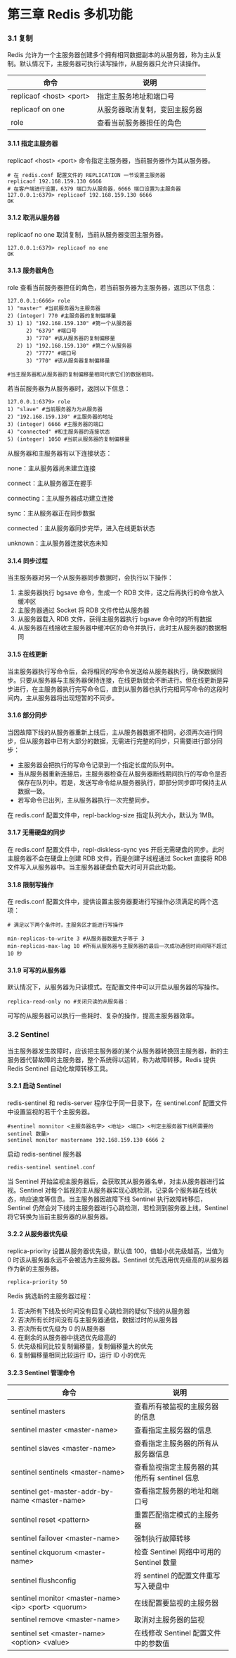# 第三章 Redis 多机功能

### 3.1 复制

Redis 允许为一个主服务器创建多个拥有相同数据副本的从服务器，称为主从复制。默认情况下，主服务器可执行读写操作，从服务器只允许只读操作。

| 命令                      | 说明                           |
| ------------------------- | ------------------------------ |
| replicaof \<host> \<port> | 指定主服务地址和端口号         |
| replicaof on one          | 从服务器取消复制，变回主服务器 |
| role                      | 查看当前服务器担任的角色       |

#### 3.1.1 指定主服务器

replicaof \<host> \<port> 命令指定主服务器，当前服务器作为其从服务器。

```redis
# 在 redis.conf 配置文件的 REPLICATION 一节设置主服务器
replicaof 192.168.159.130 6666
# 在客户端进行设置，6379 端口为从服务器，6666 端口设置为主服务器
127.0.0.1:6379> replicaof 192.168.159.130 6666
OK
```

#### 3.1.2 取消从服务器

replicaof no one 取消复制，当前从服务器变回主服务器。

```redis
127.0.0.1:6379> replicaof no one
OK
```
#### 3.1.3 服务器角色

role 查看当前服务器担任的角色，若当前服务器为主服务器，返回以下信息：

```redis
127.0.0.1:6666> role
1) "master" #当前服务器为主服务器
2) (integer) 770 #主服务器的复制偏移量
3) 1) 1) "192.168.159.130" #第一个从服务器
      2) "6379" #端口号
      3) "770" #该从服务器的复制偏移量
   2) 1) "192.168.159.130" #第二个从服务器
      2) "7777" #端口号
      3) "770" #该从服务器复制偏移量
      
#当主服务器和从服务器的复制偏移量相同代表它们的数据相同。
```

若当前服务器为从服务器时，返回以下信息：

```redis
127.0.0.1:6379> role
1) "slave" #当前服务器为为从服务器
2) "192.168.159.130" #主服务器的地址
3) (integer) 6666 #主服务器的端口
4) "connected" #和主服务器的连接状态
5) (integer) 1050 #当前从服务器的复制偏移量
```

从服务器和主服务器有以下连接状态：

none：主从服务器尚未建立连接

connect：主从服务器正在握手

connecting：主从服务器成功建立连接

sync：主从服务器正在同步数据

connected：主从服务器同步完毕，进入在线更新状态

unknown：主从服务器连接状态未知

#### 3.1.4 同步过程

当主服务器对另一个从服务器同步数据时，会执行以下操作：

1. 主服务器执行 bgsave 命令，生成一个 RDB 文件，这之后再执行的命令放入缓冲区
2. 主服务器通过 Socket 将 RDB 文件传给从服务器
3. 从服务器载入 RDB 文件，获得主服务器执行 bgsave 命令时的所有数据
4. 从服务器在线接收主服务器中缓冲区的命令并执行，此时主从服务器的数据相同

#### 3.1.5 在线更新

当主服务器执行写命令后，会将相同的写命令发送给从服务器执行，确保数据同步。只要从服务器与主服务器保持连接，在线更新就会不断进行。但在线更新是异步进行，在主服务器执行完写命令后，直到从服务器也执行完相同写命令的这段时间内，主从服务器将出现短暂的不同步。

#### 3.1.6 部分同步

当因故障下线的从服务器重新上线后，主从服务器数据不相同，必须再次进行同步，但从服务器中已有大部分的数据，无需进行完整的同步，只需要进行部分同步：

- 主服务器会把执行的写命令记录到一个指定长度的队列中。
- 当从服务器重新连接后，主服务器检查在从服务器断线期间执行的写命令是否保存在队列中。若是，发送写命令给从服务器执行，即部分同步即可保持主从数据一致。
- 若写命令已出列，主从服务器执行一次完整同步。

在 redis.conf 配置文件中，repl-backlog-size 指定队列大小，默认为 1MB。

#### 3.1.7 无需硬盘的同步

在 redis.conf 配置文件中，repl-diskless-sync yes 开启无需硬盘的同步。此时主服务器不会在硬盘上创建 RDB 文件，而是创建子线程通过 Socket 直接将 RDB 文件写入从服务器中。当主服务器硬盘负载大时可开启此功能。

#### 3.1.8 限制写操作

在 redis.conf 配置文件中，提供设置主服务器要进行写操作必须满足的两个选项：

```redis
# 满足以下两个条件时，主服务区才能进行写操作

min-replicas-to-write 3 #从服务器数量大于等于 3
min-replicas-max-lag 10 #所有从服务器与主服务器的最后一次成功通信时间间隔不超过 10 秒
```

#### 3.1.9 可写的从服务器

默认情况下，从服务器为只读模式。在配置文件中可以开启从服务器的写操作。

```redis
replica-read-only no #关闭只读的从服务器：
```

可写的从服务器可以执行一些耗时、复杂的操作，提高主服务器效率。

### 3.2 Sentinel

当主服务器发生故障时，应该把主服务器的某个从服务器转换回主服务器，新的主服务器代替故障的主服务器，整个系统得以运转，称为故障转移。Redis 提供 Redis Sentinel 自动化故障转移工具。

#### 3.2.1 启动 Sentinel

redis-sentinel 和 redis-server 程序位于同一目录下，在 sentinel.conf 配置文件中设置监视的若干个主服务器。

```redis
#sentinel monnitor <主服务器名字> <地址> <端口> <判定主服务器下线所需要的 sentinel 数量>        
sentinel monitor mastername 192.168.159.130 6666 2
```
启动 redis-sentinel 服务器
```redis
redis-sentinel sentinel.conf
```

当 Sentinel 开始监视主服务器后，会获取其从服务器名单，对主从服务器进行监视。Sentinel 对每个监视的主从服务器实现心跳检测，记录各个服务器在线状态，响应速度等信息。当主服务器因故障下线 Sentinel 执行故障转移后，Sentinel 仍然会对下线的主服务器进行心跳检测，若检测到服务器上线，Sentinel 将它转换为当前主服务器的从服务器。

#### 3.2.2 从服务器优先级

replica-priority 设置从服务器优先级，默认值 100，值越小优先级越高，当值为 0 时该从服务器永远不会被选为主服务器。Sentinel 优先选用优先级高的从服务器作为新的主服务器。

```
replica-priority 50
```

Redis 挑选新的主服务器过程：

1. 否决所有下线及长时间没有回复心跳检测的疑似下线的从服务器
2. 否决所有长时间没有与主服务器通信，数据过时的从服务器
3. 否决所有优先级为 0 的从服务器
4. 在剩余的从服务器中挑选优先级高的
5. 优先级相同比较复制偏移量，复制偏移量大的优先
6. 复制偏移量相同比较运行 ID，运行 ID 小的优先

#### 3.2.3 Sentinel 管理命令

| 命令                                                    | 说明                                         |
| ------------------------------------------------------- | -------------------------------------------- |
| sentinel masters                                        | 查看所有被监视的主服务器的信息               |
| sentinel master \<master-name>                          | 查看指定主服务器的信息                       |
| sentinel slaves \<master-name>                          | 查看指定主服务器的所有从服务器信息           |
| sentinel sentinels \<master-name>                       | 查看监视指定主服务器的其他所有 sentinel 信息 |
| sentinel get-master-addr-by-name \<master-name>         | 查看指定服务器的地址和端口号                 |
| sentinel reset \<pattern>                               | 重置匹配指定模式的主服务器                   |
| sentinel failover \<master-name>                        | 强制执行故障转移                             |
| sentinel ckquorum \<master-name>                        | 检查 Sentinel 网络中可用的 Sentinel 数量     |
| sentinel flushconfig                                    | 将 sentinel 的配置文件重写写入硬盘中         |
| sentinel monitor \<master-name> \<ip> \<port> \<quorum> | 在线配置要监视的主服务器                     |
| sentinel remove \<master-name>                          | 取消对主服务器的监视                         |
| sentinel set \<master-name> \<option> \<value>          | 在线修改 Sentinel 配置文件中的参数值         |
